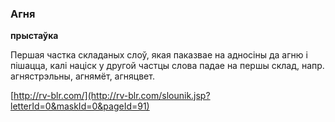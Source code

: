 ### Агня
**прыстаўка**

Першая частка складаных слоў, якая паказвае на адносіны да агню і пішацца, калі націск у другой частцы слова падае на першы склад, напр. агнястрэльны, агнямёт, агняцвет.

<a rel="author">[http://rv-blr.com/](http://rv-blr.com/slounik.jsp?letterId=0&maskId=0&pageId=91)</a>
